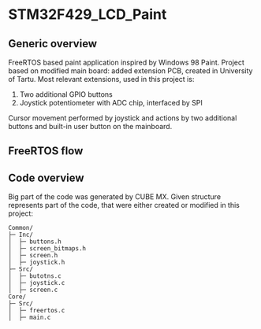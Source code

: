 # STM32F429_LCD_Paint

## Generic overview

FreeRTOS based paint application inspired by Windows 98 Paint. 
Project based on modified main board: added extension PCB, created in University of Tartu.
Most relevant extensions, used in this project is:

1. Two additional GPIO buttons
2. Joystick potentiometer with ADC chip, interfaced by SPI

Cursor movement performed by joystick and actions by two additional buttons and built-in user button on the mainboard.

## FreeRTOS flow

## Code overview

Big part of the code was generated by CUBE MX. Given structure represents part of the code, that were either created or modified in this project:

```
Common/
├─ Inc/
│  ├─ buttons.h
│  ├─ screen_bitmaps.h
│  ├─ screen.h
│  ├─ joystick.h
├─ Src/
│  ├─ butotns.c
│  ├─ joystick.c
│  ├─ screen.c
Core/
├─ Src/
│  ├─ freertos.c
│  ├─ main.c
```
